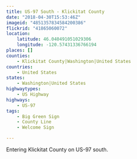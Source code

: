 ```yaml
---
title: US-97 South - Klickitat County
date: "2018-04-30T15:53:46Z"
imageid: "4851357834584200386"
flickrid: "41865060072"
location:
    latitude: 46.040491051029306
    longitude: -120.57431336766194
places: []
counties:
    - Klickitat County|Washington|United States
countries:
    - United States
states:
    - Washington|United States
highwaytypes:
    - US Highway
highways:
    - US-97
tags:
    - Big Green Sign
    - County Line
    - Welcome Sign

---
```

Entering Klickitat County on US-97 south.